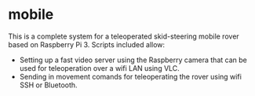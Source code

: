 # mobile

This is a complete system for a teleoperated skid-steering mobile rover based on Raspberry Pi 3.
Scripts included allow:
  - Setting up a fast video server using the Raspberry camera that can be used for teleoperation over a wifi LAN using VLC. 
  - Sending in movement comands for teleoperating the rover using wifi SSH or Bluetooth.
